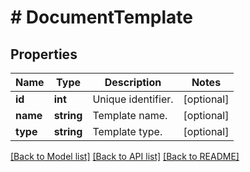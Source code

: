 # # DocumentTemplate

## Properties

Name | Type | Description | Notes
------------ | ------------- | ------------- | -------------
**id** | **int** | Unique identifier. | [optional]
**name** | **string** | Template name. | [optional]
**type** | **string** | Template type. | [optional]

[[Back to Model list]](../../README.md#models) [[Back to API list]](../../README.md#endpoints) [[Back to README]](../../README.md)
